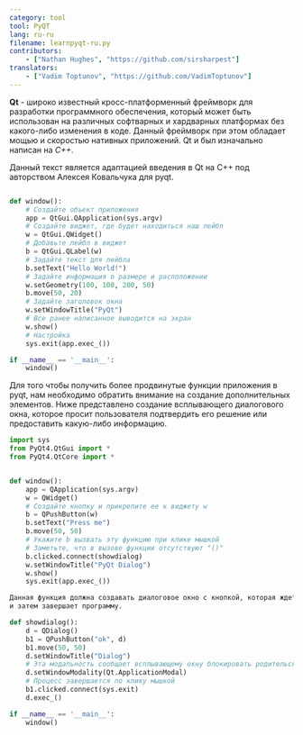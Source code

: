 ```yaml
---
category: tool
tool: PyQT
lang: ru-ru
filename: learnpyqt-ru.py
contributors:
    - ["Nathan Hughes", "https://github.com/sirsharpest"]
translators:
    - ["Vadim Toptunov", "https://github.com/VadimToptunov"]
---
```


**Qt** - широко известный кросс-платформенный фреймворк для разработки программного обеспечения,
который может быть использован на различных софтварных и хардварных платформах без какого-либо
изменения в коде. Данный фреймворк при этом обладает мощью и скоростью нативных приложений. 
Qt и был изначально написан на *C++*.

Данный текст является адаптацией введения в Qt на C++ под авторством Алексея Ковальчука для pyqt.


```python

def window():
    # Создайте объект приложения 
    app = QtGui.QApplication(sys.argv)
    # Создайте виджет, где будет находиться наш лейбл
    w = QtGui.QWidget()
    # Добавьте лейбл в виджет
    b = QtGui.QLabel(w)
    # Задайте текст для лейбла
    b.setText("Hello World!")
    # Задайте информация о размере и расположении 
    w.setGeometry(100, 100, 200, 50)
    b.move(50, 20)
    # Задайте заголовок окна 
    w.setWindowTitle("PyQt")
    # Все ранее написанное выводится на экран
    w.show()
    # Настройка
    sys.exit(app.exec_())

if __name__ == '__main__':
    window()

```

Для того чтобы получить более продвинутые функции приложения в pyqt, нам необходимо 
обратить внимание на создание дополнительных элементов. Ниже представлено создание всплывающего диалогового окна, которое просит пользователя подтвердить его решение или предоставить какую-либо 
информацию.

```python 
import sys
from PyQt4.QtGui import *
from PyQt4.QtCore import *


def window():
    app = QApplication(sys.argv)
    w = QWidget()
    # Создайте кнопку и прикрепите ее к виджету w
    b = QPushButton(w)
    b.setText("Press me")
    b.move(50, 50)
    # Укажите b вызвать эту функцию при клике мышкой
    # Заметьте, что в вызове функции отсутствуют "()"
    b.clicked.connect(showdialog)
    w.setWindowTitle("PyQt Dialog")
    w.show()
    sys.exit(app.exec_())

Данная функция должна создавать диалоговое окно с кнопкой, которая ждет клика по себе 
и затем завершает программу.

def showdialog():
    d = QDialog()
    b1 = QPushButton("ok", d)
    b1.move(50, 50)
    d.setWindowTitle("Dialog")
    # Эта модальность сообщает всплывающему окну блокировать родительский элемент, пока он активен
    d.setWindowModality(Qt.ApplicationModal)
    # Процесс завершается по клику мышкой
    b1.clicked.connect(sys.exit)
    d.exec_()

if __name__ == '__main__':
    window()
```
